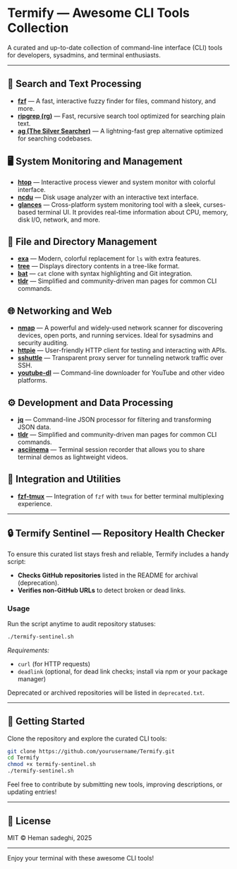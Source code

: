 # Termify — Awesome CLI Tools Collection

A curated and up-to-date collection of command-line interface (CLI) tools for developers, sysadmins, and terminal enthusiasts.

---

## 🔎 Search and Text Processing

- **[fzf](https://github.com/junegunn/fzf)** — A fast, interactive fuzzy finder for files, command history, and more.
- **[ripgrep (rg)](https://github.com/BurntSushi/ripgrep)** — Fast, recursive search tool optimized for searching plain text.
- **[ag (The Silver Searcher)](https://github.com/ggreer/the_silver_searcher)** — A lightning-fast grep alternative optimized for searching codebases.

## 🖥️ System Monitoring and Management

- **[htop](https://htop.dev/)** — Interactive process viewer and system monitor with colorful interface.
- **[ncdu](https://dev.yorhel.nl/ncdu)** — Disk usage analyzer with an interactive text interface.
- **[glances](https://github.com/nicolargo/glances)** — Cross-platform system monitoring tool with a sleek, curses-based terminal UI. It provides real-time information about CPU, memory, disk I/O, network, and more.

## 📂 File and Directory Management

- **[exa](https://the.exa.website/)** — Modern, colorful replacement for `ls` with extra features.
- **[tree](http://mama.indstate.edu/users/ice/tree/)** — Displays directory contents in a tree-like format.
- **[bat](https://github.com/sharkdp/bat)** — `cat` clone with syntax highlighting and Git integration.
- **[tldr](https://tldr.sh/)** — Simplified and community-driven man pages for common CLI commands.

## 🌐 Networking and Web
- **[nmap](https://nmap.org)** — A powerful and widely-used network scanner for discovering devices, open ports, and running services. Ideal for sysadmins and security auditing.
- **[httpie](https://httpie.io/)** — User-friendly HTTP client for testing and interacting with APIs.
- **[sshuttle](https://github.com/sshuttle/sshuttle)** — Transparent proxy server for tunneling network traffic over SSH.
- **[youtube-dl](https://github.com/ytdl-org/youtube-dl)** — Command-line downloader for YouTube and other video platforms.

## ⚙️ Development and Data Processing

- **[jq](https://stedolan.github.io/jq/)** — Command-line JSON processor for filtering and transforming JSON data.
- **[tldr](https://tldr.sh/)** — Simplified and community-driven man pages for common CLI commands.
- **[asciinema](https://asciinema.org/)** — Terminal session recorder that allows you to share terminal demos as lightweight videos.

## 🔧 Integration and Utilities

- **[fzf-tmux](https://github.com/junegunn/fzf/wiki/Integration#tmux)** — Integration of `fzf` with `tmux` for better terminal multiplexing experience.

---

## 🔒 Termify Sentinel — Repository Health Checker

To ensure this curated list stays fresh and reliable, Termify includes a handy script:

- **Checks GitHub repositories** listed in the README for archival (deprecation).
- **Verifies non-GitHub URLs** to detect broken or dead links.

### Usage

Run the script anytime to audit repository statuses:

```bash
./termify-sentinel.sh
```

*Requirements:*  
- `curl` (for HTTP requests)  
- `deadlink` (optional, for dead link checks; install via npm or your package manager)

Deprecated or archived repositories will be listed in `deprecated.txt`.

---

## 🚀 Getting Started

Clone the repository and explore the curated CLI tools:

```bash
git clone https://github.com/yourusername/Termify.git
cd Termify
chmod +x termify-sentinel.sh
./termify-sentinel.sh
```

Feel free to contribute by submitting new tools, improving descriptions, or updating entries!

---

## 📄 License

MIT © Heman sadeghi, 2025

---

Enjoy your terminal with these awesome CLI tools!
